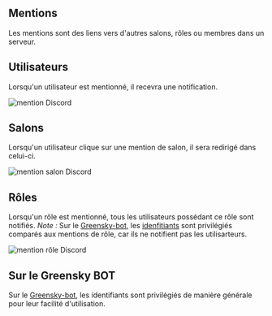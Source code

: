 ## Mentions
Les mentions sont des liens vers d'autres salons, rôles ou membres dans un serveur.

## Utilisateurs
Lorsqu'un utilisateur est mentionné, il recevra une notification.

![mention Discord](https://media.discordapp.net/attachments/976356791451529236/977567104339431444/unknown.png)

## Salons
Lorsqu'un utilisateur clique sur une mention de salon, il sera redirigé dans celui-ci.

![mention salon Discord](https://media.discordapp.net/attachments/976356791451529236/977567322808123432/unknown.png)

## Rôles
Lorsqu'un rôle est mentionné, tous les utilisateurs possédant ce rôle sont notifiés.
*Note :* Sur le [Greensky-bot](https://bit.ly/39WtbBC), les [idenfitiants](./id.md) sont privilégiés comparés aux mentions de rôle, car ils ne notifient pas les utilisarteurs.

![mention rôle Discord](https://media.discordapp.net/attachments/976356791451529236/977567921662472242/unknown.png)

## Sur le Greensky BOT
Sur le [Greensky-bot](https://bit.ly/39WtbBC), les identifiants sont privilégiés de manière générale pour leur facilité d'utilisation.